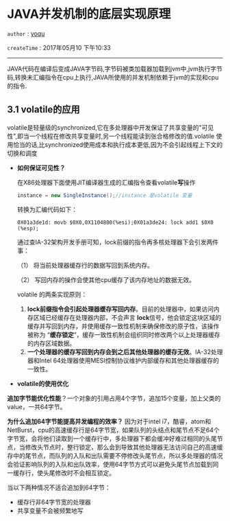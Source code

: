 # JAVA并发机制的底层实现原理

`author` : [yoqu](http://www.yoqu.org)

`createTime` : 2017年05月10 下午10:33

---

JAVA代码在编译后变成JAVA字节码,字节码被类加载器加载到jvm中,jvm执行字节码,转换未汇编指令在cpu上执行,JAVA所使用的并发机制依赖于jvm的实现和cpu的指令.

## 3.1 volatile的应用

volatile是轻量级的synchronized,它在多处理器中开发保证了共享变量的"可见性",即当一个线程在修改共享变量时,另一个线程能读到张合格修改的值.volatile 使用恰当的话,比synchronized使用成本和执行成本更低,因为不会引起线程上下文的切换和调度

* **如何保证可见性？**

  在X86处理器下面使用JIT编译器生成的汇编指令查看volatile**写**操作

  ```java
  instance = new SingleInstance();//instance 是volatile 变量	
  ```

   转换为汇编代码如下：

  ```
  0X01a3de1d: movb $0X0,0X1104800(%esi);0X01a3de24: lock add1 $0X0 (%esp);
  ```

  通过查IA-32架构开发手册可知，lock前缀的指令再多核处理器下会引发两件事：

  （1） 将当前处理器缓存行的数据写回到系统内存。

  （2） 写回内存的操作会使其他cpu缓存了该内存地址的数据无效。

  volatile 的两条实现原则：

  1. **lock前缀指令会引起处理器缓存写回内存**。目前的处理器中，如果访问内存区域已经缓存在处理器内部，不会声言 **lock**信号，他会锁定这块区域的缓存并写回到内存，并使用缓存一致性机制来确保修改的原子性，该操作被称为 “**缓存锁定**”，缓存一致性机制会组织同时修改两个以上处理器缓存的内存区域数据。
  2. **一个处理器的缓存写回到内存会到之后其他处理器的缓存无效**。IA-32处理器和Intel 64处理器使用MESI控制协议维护内部缓存和其他处理器缓存的一致性。

* **volatile的使用优化**

**追加字节能优化性能**？一个对象的引用占用4个字节，追加15个变量，加上父类的value，一共64字节。

**为什么追加64字节能提高并发编程的效率？** 因为对于intel i7，酷睿，atom和NetBurst，cpu的高速缓存行是64字节宽，如果队列的头结点和尾节点不足64个字节宽，会将他们读取到一个缓存行中，多处理器下都会缓冲好难过相同的头尾节点，当修改头节点时，整行锁定，那么会到导致其他处理器无法访问自己的高速缓存中的尾节点，而队列的入队和出队需要不停修改头尾节点，所以多处理器的情况会验证影响队列的入队和出队效率，使用64字节方式可以避免头尾节点加载到同一缓存行，使头尾修改时不会相互锁定。

当以下两种情况不适合追加到64字节：

* 缓存行非64字节宽的处理器
* 共享变量不会被频繁地写

